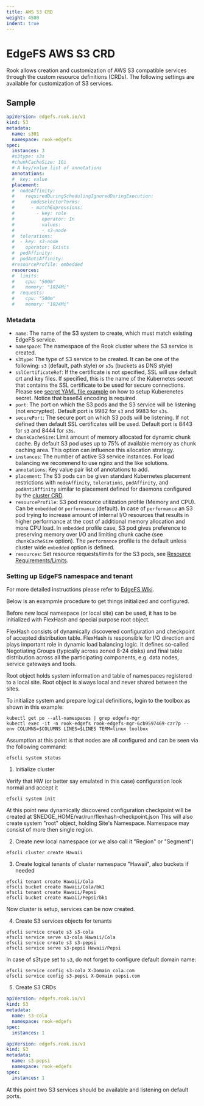 ```yaml
---
title: AWS S3 CRD
weight: 4500
indent: true
---
```


# EdgeFS AWS S3 CRD

Rook allows creation and customization of AWS S3 compatible services through the custom resource definitions (CRDs).
The following settings are available for customization of S3 services.

## Sample

```yaml
apiVersion: edgefs.rook.io/v1
kind: S3
metadata:
  name: s301
  namespace: rook-edgefs
spec:
  instances: 3
  #s3type: s3s
  #chunkCacheSize: 1Gi
  # A key/value list of annotations
  annotations:
  #  key: value
  placement:
  #  nodeAffinity:
  #    requiredDuringSchedulingIgnoredDuringExecution:
  #      nodeSelectorTerms:
  #      - matchExpressions:
  #        - key: role
  #          operator: In
  #          values:
  #          - s3-node
  #  tolerations:
  #  - key: s3-node
  #    operator: Exists
  #  podAffinity:
  #  podAntiAffinity:
  #resourceProfile: embedded
  resources:
  #  limits:
  #    cpu: "500m"
  #    memory: "1024Mi"
  #  requests:
  #    cpu: "500m"
  #    memory: "1024Mi"
```

### Metadata

- `name`: The name of the S3 system to create, which must match existing EdgeFS service.
- `namespace`: The namespace of the Rook cluster where the S3 service is created.
- `s3type`: The type of S3 service to be created. It can be one of the following: `s3` (default, path style) or `s3s` (buckets as DNS style)
- `sslCertificateRef`: If the certificate is not specified, SSL will use default crt and key files. If specified, this is the name of the Kubernetes secret that contains the SSL certificate to be used for secure connections. Please see [secret YAML file example](/cluster/examples/kubernetes/edgefs/sslKeyCertificate.yaml) on how to setup Kuberenetes secret. Notice that base64 encoding is required.
- `port`: The port on which the S3 pods and the S3 service will be listening (not encrypted). Default port is 9982 for `s3` and 9983 for `s3s`.
- `securePort`: The secure port on which S3 pods will be listening. If not defined then default SSL certificates will be used. Default port is 8443 for `s3` and 8444 for `s3s`.
- `chunkCacheSize`: Limit amount of memory allocated for dynamic chunk cache. By default S3 pod uses up to 75% of available memory as chunk caching area. This option can influence this allocation strategy.
- `instances`: The number of active S3 service instances. For load balancing we recommend to use nginx and the like solutions.
- `annotations`: Key value pair list of annotations to add.
- `placement`: The S3 pods can be given standard Kubernetes placement restrictions with `nodeAffinity`, `tolerations`, `podAffinity`, and `podAntiAffinity` similar to placement defined for daemons configured by the [cluster CRD](/cluster/examples/kubernetes/edgefs/cluster.yaml).
- `resourceProfile`: S3 pod resource utilization profile (Memory and CPU). Can be `embedded` or `performance` (default). In case of `performance` an S3 pod trying to increase amount of internal I/O resources that results in higher performance at the cost of additional memory allocation and more CPU load. In `embedded` profile case, S3 pod gives preference to preserving memory over I/O and limiting chunk cache (see `chunkCacheSize` option). The `performance` profile is the default unless cluster wide `embedded` option is defined.
- `resources`: Set resource requests/limits for the S3 pods, see [Resource Requirements/Limits](edgefs-cluster-crd.md#resource-requirementslimits).

### Setting up EdgeFS namespace and tenant

For more detailed instructions please refer to [EdgeFS Wiki](https://github.com/Nexenta/edgefs/wiki).

Below is an exampmle procedure to get things initialized and configured.

Before new local namespace (or local site) can be used, it has to be initialized with FlexHash and special purpose root object.

FlexHash consists of dynamically discovered configuration and checkpoint of accepted distribution table. FlexHash is responsible for I/O direction and plays important role in dynamic load balancing logic. It defines so-called Negotiating Groups (typically across zoned 8-24 disks) and final table distribution across all the participating components, e.g. data nodes, service gateways and tools.

Root object holds system information and table of namespaces registered to a local site. Root object is always local and never shared between the sites.

To initialize system and prepare logical definitions, login to the toolbox as shown in this example:

```
kubectl get po --all-namespaces | grep edgefs-mgr
kubectl exec -it -n rook-edgefs rook-edgefs-mgr-6cb9597469-czr7p -- env COLUMNS=$COLUMNS LINES=$LINES TERM=linux toolbox
```

Assumption at this point is that nodes are all configured and can be seen via the following command:

```
efscli system status
```

1. Initialize cluster

Verify that HW (or better say emulated in this case) configuration look normal and accept it

```
efscli system init
```

At this point new dynamically discovered configuration checkpoint will be created at $NEDGE_HOME/var/run/flexhash-checkpoint.json
This will also create system "root" object, holding Site's Namespace. Namespace may consist of more then single region.

2. Create new local namespace (or we also call it "Region" or "Segment")

```
efscli cluster create Hawaii
```

3. Create logical tenants of cluster namespace "Hawaii", also buckets if needed

```
efscli tenant create Hawaii/Cola
efscli bucket create Hawaii/Cola/bk1
efscli tenant create Hawaii/Pepsi
efscli bucket create Hawaii/Pepsi/bk1
```

Now cluster is setup, services can be now created.

4. Create S3 services objects for tenants

```
efscli service create s3 s3-cola
efscli service serve s3-cola Hawaii/Cola
efscli service create s3 s3-pepsi
efscli service serve s3-pepsi Hawaii/Pepsi
```

In case of s3type set to `s3`, do not forget to configure default domain name:

```
efscli service config s3-cola X-Domain cola.com
efscli service config s3-pepsi X-Domain pepsi.com
```

5. Create S3 CRDs

```yaml
apiVersion: edgefs.rook.io/v1
kind: S3
metadata:
  name: s3-cola
  namespace: rook-edgefs
spec:
  instances: 1
```

```yaml
apiVersion: edgefs.rook.io/v1
kind: S3
metadata:
  name: s3-pepsi
  namespace: rook-edgefs
spec:
  instances: 1
```

At this point two S3 services should be available and listening on default ports.
